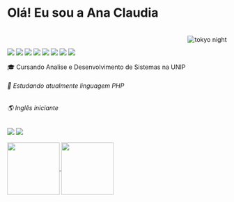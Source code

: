 # Olá! Eu sou a Ana Claudia
 
 <div style="display: inline_block"><br>
  <img align="right" alt="tokyo night" src="https://onlinegiftools.com/images/examples-onlinegiftools/totoro.gif">
</div>
 
  ##
<div>
  <img src="https://img.shields.io/badge/HTML-239120?style=for-the-badge&logo=html5&logoColor=white">
  <img src="https://img.shields.io/badge/CSS-239120?&style=for-the-badge&logo=css3&logoColor=white">
  <img src="https://img.shields.io/badge/HTML5-E34F26?style=for-the-badge&logo=html5&logoColor=white">
  <img src="https://img.shields.io/badge/PHP-777BB4?style=for-the-badge&logo=php&logoColor=white">
  <img src="https://img.shields.io/badge/Laravel-FF2D20?style=for-the-badge&logo=laravel&logoColor=white">
  <img src="https://img.shields.io/badge/Bootstrap-563D7C?style=for-the-badge&logo=bootstrap&logoColor=white">
  <img src="https://img.shields.io/badge/JavaScript-F7DF1E?style=for-the-badge&logo=javascript&logoColor=black">
  <img src="https://img.shields.io/badge/Node.js-43853D?style=for-the-badge&logo=node.js&logoColor=white">
  
  🎓 Cursando Analise e Desenvolvimento de Sistemas na UNIP <h6>
  🌱 Estudando atualmente linguagem PHP <h6>
  🌎 Inglês iniciante <h6>
  
</div>
  <div>

  <a href="https://www.linkedin.com/in/ana-claudia-de-castro-64b623182/" target="_blank"><img src="https://img.shields.io/badge/-LinkedIn-%230077B5?style=for-the-badge&logo=linkedin&logoColor=white" target="_blank"></a> 
     <a href="https://twitter.com/anaclaudiax_?s=09" target="_blank"><img src="https://img.shields.io/badge/Twitter-1DA1F2?style=for-the-badge&logo=twitter&logoColor=white" target="_blank"></a> 
    
  </div>
  <div>
  <a href="https://github.com/anaclaudia-cb">
   <img align="center" height="120em" src="https://github-readme-stats.vercel.app/api?username=anaclaudia-cb&show_icons=true&theme=radical&include_all_commits=true&count_private=true"/> <img align="center" height="120em" src="https://github-readme-stats.vercel.app/api/top-langs/?username=anaclaudia-cb&layout=compact&langs_count=7&theme=radical"/>
</div>

  

  
